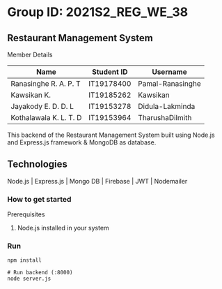 # Group ID: 2021S2_REG_WE_38
## Restaurant Management System

Member Details

|         Name            | Student ID   |   Username      |
| ----------------------- | ------------ | ----------------|
| Ranasinghe R. A. P. T   | IT19178400   | Pamal-Ranasinghe|
| Kawsikan K.             | IT19185262   | Kawsikan        |
| Jayakody E. D. D. L     | IT19153278   | Didula-Lakminda |
| Kothalawala K. L. T. D  | IT19153964   | TharushaDilmith |

This  backend of the Restaurant Management System built using Node.js and Express.js framework &amp; MongoDB as database.

## Technologies
Node.js | Express.js | Mongo DB | Firebase | JWT | Nodemailer

### How to get started

Prerequisites
1. Node.js installed in your system

### Run
```
npm install
```
```
# Run backend (:8000) 
node server.js
```
